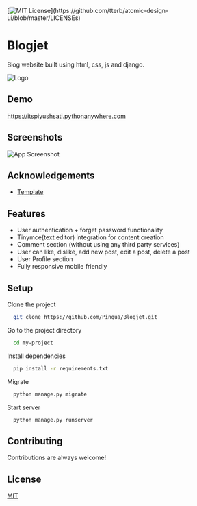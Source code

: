 
[![MIT License](https://img.shields.io/apm/l/atomic-design-ui.svg?)](https://github.com/tterb/atomic-design-ui/blob/master/LICENSEs)

# Blogjet

Blog website built using html, css, js and django.

![Logo](https://itspiyushsati.pythonanywhere.com/static/Blog/favicons/apple-touch-icon.png)

## Demo

https://itspiyushsati.pythonanywhere.com


## Screenshots

![App Screenshot](https://i.ibb.co/z56nzF1/blogjet.gif)

  
## Acknowledgements

 - [Template](https://startbootstrap.com/theme/clean-blog)


## Features

- User authentication + forget password functionality
- Tinymce(text editor) integration for content creation
- Comment section (without using any third party services)
- User can like, dislike, add new post, edit a post, delete a post
- User Profile section
- Fully responsive mobile friendly


## Setup

Clone the project

```bash
  git clone https://github.com/Pinqua/Blogjet.git
```

Go to the project directory

```bash
  cd my-project
```

Install dependencies

```bash
  pip install -r requirements.txt
```

Migrate

```bash
  python manage.py migrate
```

Start server

```bash
  python manage.py runserver
```

  
## Contributing

Contributions are always welcome!

  
## License

[MIT](https://choosealicense.com/licenses/mit/)

  

